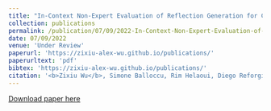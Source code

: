 ```yaml
---
title: "In-Context Non-Expert Evaluation of Reflection Generation for Counselling Conversations: A First Study"
collection: publications
permalink: /publication/07/09/2022-In-Context-Non-Expert-Evaluation-of-Reflection-Generation-for-Counselling-Conversations-A-First-Study
date: 07/09/2022
venue: 'Under Review'
paperurl: 'https://zixiu-alex-wu.github.io/publications/'
paperurltext: 'pdf'
bibtex: 'https://zixiu-alex-wu.github.io/publications/'
citation: '<b>Zixiu Wu</b>, Simone Balloccu, Rim Helaoui, Diego Reforgiato Recupero, Daniele Riboni. In-Context Non-Expert Evaluation of Reflection Generation for Counselling Conversations: A First Study. In <i>Under Review</i>, 2022.'
---
```


<a href='https://zixiu-alex-wu.github.io/publications/'>Download paper here</a>
